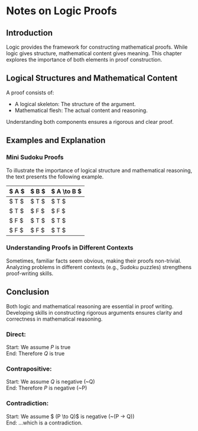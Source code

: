 # Notes on Logic Proofs

## Introduction
Logic provides the framework for constructing mathematical proofs. While logic gives structure, mathematical content gives meaning. This chapter explores the importance of both elements in proof construction.

## Logical Structures and Mathematical Content
A proof consists of:
- A logical skeleton: The structure of the argument.
- Mathematical flesh: The actual content and reasoning.

Understanding both components ensures a rigorous and clear proof.

## Examples and Explanation

### Mini Sudoku Proofs
To illustrate the importance of logical structure and mathematical reasoning, the text presents the following example.

| $ A $ | $ B $ |$ A \to  B $|
| ----- | ----- | ---------- |
| $ T $ | $ T $ |    $ T $   |
| $ T $ | $ F $ |    $ F $   |
| $ F $ | $ T $ |    $ T $   |
| $ F $ | $ F $ |    $ T $   |


### Understanding Proofs in Different Contexts
Sometimes, familiar facts seem obvious, making their proofs non-trivial. Analyzing problems in different contexts (e.g., Sudoku puzzles) strengthens proof-writing skills.

## Conclusion
Both logic and mathematical reasoning are essential in proof writing. Developing skills in constructing rigorous arguments ensures clarity and correctness in mathematical reasoning.

### Direct:
Start: We assume $P$ is true  
End: Therefore $Q$ is true

### Contrapositive:
Start: We assume $Q$ is negative  (~Q)  
End: Therefore $P$ is negative (~P)

### Contradiction:
Start: We assume $ (P \to Q)$ is negative (~(P $\to$ Q))  
End: ...which is a contradiction.